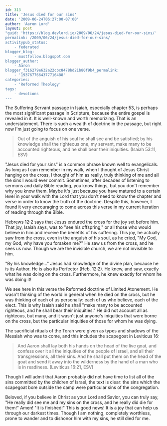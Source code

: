 ```yaml
---
id: 313
title: 'Jesus died for our sins'
date: '2009-06-24T06:27:00-07:00'
author: 'Aaron Lord'
layout: post
"guid: 'https://blog.devlord.io/2009/06/24/jesus-died-for-our-sins/'
permalink: /2009/06/24/jesus-died-for-our-sins/
activitypub_status:
    - federated
blogger_blog:
    - mustfollow.blogspot.com
blogger_author:
    - Aaron
blogger_f316279e632a22cbc8478bd21b80f9b4_permalink:
    - '1937677664377716488'
categories:
    - 'Reformed Theology'
tags:
    - devotions
---
```


The Suffering Servant passage in Isaiah, especially chapter 53, is perhaps the most significant passage in Scripture, because the entire gospel is revealed in it. It is well-known and worth memorizing. That is an understatement. There is such a wealth of doctrine in the passage, but right now I'm just going to focus on one verse.
<blockquote>Out of the anguish of his soul he shall see and be satisfied;
by his knowledge shall the righteous one, my servant,
make many to be accounted righteous,
and he shall bear their iniquities. (Isaiah 53:11, ESV)</blockquote>
"Jesus died for your sins" is a common phrase known well to evangelicals. As long as I can remember in my walk, when I thought of Jesus Christ hanging on the cross, I thought of him as really, truly thinking of me and all the sins I would ever commit. Sometimes, after decades of listening to sermons and daily Bible reading, you know things, but you don't remember why you know them. Maybe it's just because you have matured to a certain level in your walk with the Lord that you don't need to know the chapter and verse in order to know the truth of the doctrine. Despite this, however, I found it very encouraging to come across this verse in my current iteration of reading through the Bible.

Hebrews 12:2 says that Jesus endured the cross for the joy set before him. That joy, Isaiah says, was to "see his offspring," or all those who would believe in him and receive the benefits of his suffering. This joy, he actually saw from the cross, even in the anguish of his soul, as he cried, "My God, my God, why have you forsaken me?" He saw us from the cross, and he sees us now. Though we are the invisible church, we are not invisible to him.

"By his knowledge..." Jesus had knowledge of the divine plan, because he is its Author. He is also its Perfector (Heb. 12:2). He knew, and saw, exactly what he was doing on the cross. Furthermore, he knew exactly for whom he was doing it!

We see here in this verse the Reformed doctrine of Limited Atonement. He wasn't thinking of the world in general when he died on the cross, but he was thinking of each of us personally: each of us who believe, each of the elect. This is why Isaiah said he shall "make many to be accounted righteous, and he shall bear their iniquities." He did not account all as righteous, but many, and it wasn't just anyone's iniquities that were borne on the cross, but the particular iniquities of those for whom he was dying.

The sacrificial rituals of the Torah were given as types and shadows of the Messiah who was to come, and this includes the scapegoat in Leviticus 16:
<blockquote>And Aaron shall lay both his hands on the head of the live goat, and confess over it all the iniquities of the people of Israel, and all their transgressions, all their sins. And he shall put them on the head of the goat and send it away into the wilderness by the hand of a man who is in readiness. (Leviticus 16:21, ESV)</blockquote>
Though I will admit that Aaron probably did not have time to list all of the sins committed by the children of Israel, the text is clear: the sins which the scapegoat bore outside the camp were particular sins of the congregation.

Beloved, if you believe in Christ as your Lord and Savior, you can truly say, "He really did see me and my sins on the cross, and he really did die for them!" Amen! "It is finished!" This is good news! It is a joy that can help us through our darkest times. Though I am nothing, completely worthless, prone to wander and to dishonor him with my sins, he still died for me.
<div class="blogger-post-footer"><img alt="" width="1" height="1" /></div>